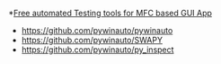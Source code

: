 *[Free automated Testing tools for MFC based GUI App](https://stackoverflow.com/questions/32051115/free-automated-testing-tools-for-mfc-based-gui-app)
* https://github.com/pywinauto/pywinauto
* https://github.com/pywinauto/SWAPY
* https://github.com/pywinauto/py_inspect
